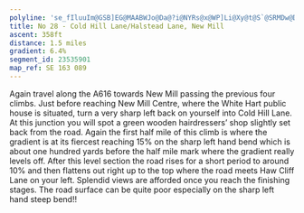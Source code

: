 ```yaml
---
polyline: 'se_fIluuIm@GSB]EG@MAABWJo@Da@?i@NYRs@x@WP]Li@Xy@t@S`@SRMDw@Do@EYDk@IOISC]?s@Ja@CICa@q@Qe@c@g@Wk@AIJmA^kBAMCCO?EEOUQCmAq@gAs@}@gAiB}CMIYCI@oAc@U@QIO_@Gg@OY{@w@SIUSKYE]Ka@CsAESM{BMw@DqAEyAKmAI[}@aA]k@aBqDyAiE'
title: No 28 - Cold Hill Lane/Halstead Lane, New Mill
ascent: 358ft
distance: 1.5 miles
gradient: 6.4%
segment_id: 23535901
map_ref: SE 163 089
---
```


Again travel along the A616 towards New Mill passing the previous four climbs. Just before
reaching New Mill Centre, where the White Hart public house is situated, turn a very sharp
left back on yourself into Cold Hill Lane. At this junction you will spot a green wooden
hairdressers’ shop slightly set back from the road.
Again the first half mile of this climb is where the gradient is at its fiercest reaching 15% on
the sharp left hand bend which is about one hundred yards before the half mile mark where
the gradient really levels off. After this level section the road rises for a short period to
around 10% and then flattens out right up to the top where the road meets Haw Cliff Lane
on your left. Splendid views are afforded once you reach the finishing stages.
The road surface can be quite poor especially on the sharp left hand steep bend!!

